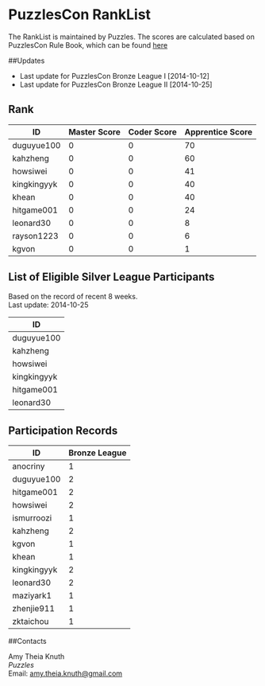 # PuzzlesCon RankList

The RankList is maintained by Puzzles. The scores are calculated based on PuzzlesCon Rule Book, which can be found [here](https://github.com/duguyue100/acm-training/blob/master/contest_rule_book/contest_rule_book.pdf)

##Updates

+ Last update for PuzzlesCon Bronze League I [2014-10-12]
+ Last update for PuzzlesCon Bronze League II [2014-10-25]

## Rank

|ID         |Master Score|Coder Score|Apprentice Score|
|-----------|------------|-----------|----------------|
|duguyue100 |0           |0          |70              |
|kahzheng   |0           |0          |60              |
|howsiwei   |0           |0          |41              |
|kingkingyyk|0           |0          |40              |
|khean      |0           |0          |40              |
|hitgame001 |0           |0          |24              |
|leonard30  |0           |0          |8               |
|rayson1223 |0           |0          |6               |
|kgvon      |0           |0          |1               |

## List of Eligible Silver League Participants

Based on the record of recent 8 weeks.  
Last update: 2014-10-25

|ID         |
|-----------|
|duguyue100 |
|kahzheng   |
|howsiwei   |
|kingkingyyk|
|hitgame001 |
|leonard30  |

## Participation Records

|ID         |Bronze League|
|-----------|-------------|
|anocriny   |1            |
|duguyue100 |2            |
|hitgame001 |2            |
|howsiwei   |2            |
|ismurroozi |1            |
|kahzheng   |2            |
|kgvon      |1            |
|khean      |1            |
|kingkingyyk|2            |
|leonard30  |2            |
|maziyark1  |1            |
|zhenjie911 |1            |
|zktaichou  |1            |



##Contacts

Amy Theia Knuth  
_Puzzles_  
Email: amy.theia.knuth@gmail.com